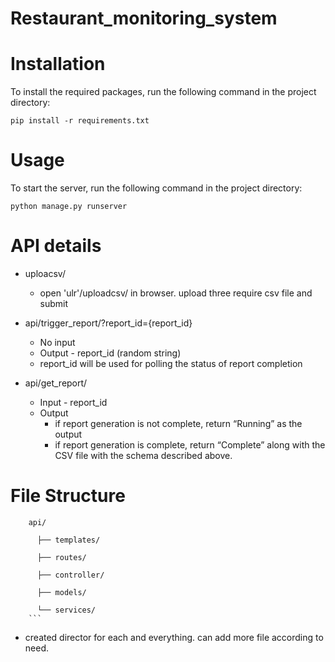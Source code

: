 # Restaurant_monitoring_system

# Installation
To install the required packages, run the following command in the project directory:

    pip install -r requirements.txt
    
# Usage
To start the server, run the following command in the project directory:

    python manage.py runserver

# API details
* uploacsv/
  * open 'ulr'/uploadcsv/ in browser. upload three require csv file and submit
  
* api/trigger_report/?report_id={report_id}
  * No input 
  * Output - report_id (random string) 
  * report_id will be used for polling the status of report completion
  
* api/get_report/
  * Input - report_id
  * Output
    - if report generation is not complete, return “Running” as the output
    - if report generation is complete, return “Complete” along with the CSV file with the schema described above.
    
    
# File Structure

        api/
        
          ├── templates/
        
          ├── routes/
          
          ├── controller/
          
          ├── models/
          
          └── services/
        ```
* created director for each and everything. can add more file according to need.


